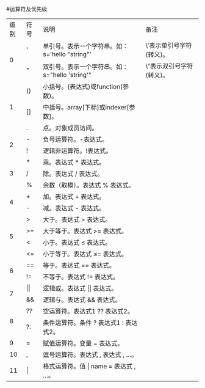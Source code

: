 #运算符及优先级


<table>

<tr>
<td>级别</td>
<td>符号</td>
<td>说明</td>
<td>备注</td>
</tr>

<tr>
<td rowspan=2>0</td>
<td>&apos;</td>
<td>单引号。表示一个字符串。如：s=&apos;hello &quot;string&quot;&apos; </td>
<td>\&apos;表示单引号字符(转义)。</td>
</tr>
<tr>
<td>&quot;</td>
<td>双引号。表示一个字符串。如：s=&quot;hello &apos;string&apos;&quot; </td>
<td>\&quot;表示双引号字符(转义)。</td>
</tr>


<tr>
<td rowspan=3>1</td>
<td>()</td>
<td>小括号。(表达式)或function(参数)。</td>
<td></td>
</tr>
<tr>
<td>[]</td>
<td>中括号。array[下标]或indexer[参数]。</td>
<td></td>
</tr>
<tr>
<td>.</td>
<td>点。对象成员访问。</td>
<td></td>
</tr>

<tr>
<td rowspan=2>2</td>
<td>-</td>
<td>负号运算符。-表达式。</td>
<td></td>
</tr>
<tr>
<td>!</td>
<td>逻辑非运算符。!表达式。</td>
<td></td>
</tr>

<tr>
<td rowspan=3>3</td>
<td>*</td>
<td>乘。表达式 * 表达式。</td>
<td></td>
</tr>
<tr>
<td>/</td>
<td>除。表达式 / 表达式。</td>
<td></td>
</tr>
<tr>
<td>%</td>
<td>余数（取模）。表达式 % 表达式。</td>
<td></td>
</tr>

<tr>
<td rowspan=2>4</td>
<td>+</td>
<td>加。表达式 + 表达式。</td>
<td></td>
</tr>
<tr>
<td>-</td>
<td>减。表达式 - 表达式。</td>
<td></td>
</tr>


<tr>
<td rowspan=4>5</td>
<td>&gt;</td>
<td>大于。表达式 &gt; 表达式。</td>
<td></td>
</tr>
<tr>
<td>&gt;=</td>
<td>大于等于。表达式 &gt;= 表达式。</td>
<td></td>
</tr>
<tr>
<td>&lt;</td>
<td>小于。表达式 &le; 表达式。</td>
<td></td>
</tr>
<tr>
<td>&lt;=</td>
<td>小于等于。表达式 &le;= 表达式。</td>
<td></td>
</tr>

<tr>
<td rowspan=2>6</td>
<td>==</td>
<td>等于。表达式 == 表达式。</td>
<td></td>
</tr>
<tr>
<td>!=</td>
<td>不等于。表达式 != 表达式。</td>
<td></td>
</tr>

<tr>
<td rowspan=2>7</td>
<td>||</td>
<td>逻辑或。表达式 || 表达式。</td>
<td></td>
</tr>
<tr>
<td>&amp;&amp;</td>
<td>逻辑与。表达式 &amp;&amp; 表达式。</td>
<td></td>
</tr>

<tr>
<td rowspan=2>8</td>
<td>??</td>
<td>空运算符。表达式1 ?? 表达式2。</td>
<td></td>
</tr>
<tr>
<td>?:</td>
<td>条件运算符。条件 ? 表达式1 : 表达式2。</td>
<td></td>
</tr>

<tr>
<td>9</td>
<td>=</td>
<td>赋值运算符。变量 = 表达式。</td>
<td></td>
</tr>
<tr>

<tr>
<td>10</td>
<td>,</td>
<td>逗号运算符。表达式 , 表达式 , …。</td>
<td></td>
</tr>
<tr>

<tr>
<td>11</td>
<td>|</td>
<td>格式运算符。值 | name = 表达式 , …。</td>
<td></td>
</tr>
<tr>

</table>





